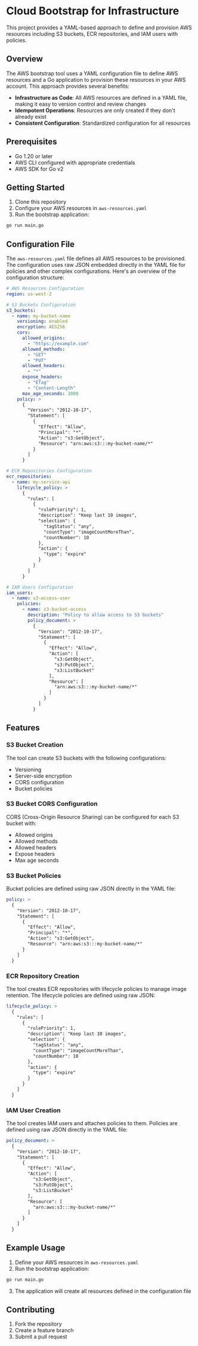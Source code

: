 # Cloud Bootstrap for Infrastructure

This project provides a YAML-based approach to define and provision AWS resources including S3 buckets, ECR repositories, and IAM users with policies.

## Overview

The AWS bootstrap tool uses a YAML configuration file to define AWS resources and a Go application to provision these resources in your AWS account. This approach provides several benefits:

- **Infrastructure as Code**: All AWS resources are defined in a YAML file, making it easy to version control and review changes
- **Idempotent Operations**: Resources are only created if they don't already exist
- **Consistent Configuration**: Standardized configuration for all resources

## Prerequisites

- Go 1.20 or later
- AWS CLI configured with appropriate credentials
- AWS SDK for Go v2

## Getting Started

1. Clone this repository
2. Configure your AWS resources in `aws-resources.yaml`
3. Run the bootstrap application:

```bash
go run main.go
```

## Configuration File

The `aws-resources.yaml` file defines all AWS resources to be provisioned. The configuration uses raw JSON embedded directly in the YAML file for policies and other complex configurations. Here's an overview of the configuration structure:

```yaml
# AWS Resources Configuration
region: us-west-2

# S3 Buckets Configuration
s3_buckets:
  - name: my-bucket-name
    versioning: enabled
    encryption: AES256
    cors:
      allowed_origins:
        - "https://example.com"
      allowed_methods:
        - "GET"
        - "PUT"
      allowed_headers:
        - "*"
      expose_headers:
        - "ETag"
        - "Content-Length"
      max_age_seconds: 3000
    policy: >
      {
        "Version": "2012-10-17",
        "Statement": [
          {
            "Effect": "Allow",
            "Principal": "*",
            "Action": "s3:GetObject",
            "Resource": "arn:aws:s3:::my-bucket-name/*"
          }
        ]
      }

# ECR Repositories Configuration
ecr_repositories:
  - name: my-service-api
    lifecycle_policy: >
      {
        "rules": [
          {
            "rulePriority": 1,
            "description": "Keep last 10 images",
            "selection": {
              "tagStatus": "any",
              "countType": "imageCountMoreThan",
              "countNumber": 10
            },
            "action": {
              "type": "expire"
            }
          }
        ]
      }

# IAM Users Configuration
iam_users:
  - name: s3-access-user
    policies:
      - name: s3-bucket-access
        description: "Policy to allow access to S3 buckets"
        policy_document: >
          {
            "Version": "2012-10-17",
            "Statement": [
              {
                "Effect": "Allow",
                "Action": [
                  "s3:GetObject",
                  "s3:PutObject",
                  "s3:ListBucket"
                ],
                "Resource": [
                  "arn:aws:s3:::my-bucket-name/*"
                ]
              }
            ]
          }
```

## Features

### S3 Bucket Creation

The tool can create S3 buckets with the following configurations:
- Versioning
- Server-side encryption
- CORS configuration
- Bucket policies

### S3 Bucket CORS Configuration

CORS (Cross-Origin Resource Sharing) can be configured for each S3 bucket with:
- Allowed origins
- Allowed methods
- Allowed headers
- Expose headers
- Max age seconds

### S3 Bucket Policies

Bucket policies are defined using raw JSON directly in the YAML file:

```yaml
policy: >
  {
    "Version": "2012-10-17",
    "Statement": [
      {
        "Effect": "Allow",
        "Principal": "*",
        "Action": "s3:GetObject",
        "Resource": "arn:aws:s3:::my-bucket-name/*"
      }
    ]
  }
```

### ECR Repository Creation

The tool creates ECR repositories with lifecycle policies to manage image retention. The lifecycle policies are defined using raw JSON:

```yaml
lifecycle_policy: >
  {
    "rules": [
      {
        "rulePriority": 1,
        "description": "Keep last 10 images",
        "selection": {
          "tagStatus": "any",
          "countType": "imageCountMoreThan",
          "countNumber": 10
        },
        "action": {
          "type": "expire"
        }
      }
    ]
  }
```

### IAM User Creation

The tool creates IAM users and attaches policies to them. Policies are defined using raw JSON directly in the YAML file:

```yaml
policy_document: >
  {
    "Version": "2012-10-17",
    "Statement": [
      {
        "Effect": "Allow",
        "Action": [
          "s3:GetObject",
          "s3:PutObject",
          "s3:ListBucket"
        ],
        "Resource": [
          "arn:aws:s3:::my-bucket-name/*"
        ]
      }
    ]
  }
```

## Example Usage

1. Define your AWS resources in `aws-resources.yaml`
2. Run the bootstrap application:

```bash
go run main.go
```

3. The application will create all resources defined in the configuration file

## Contributing

1. Fork the repository
2. Create a feature branch
3. Submit a pull request
